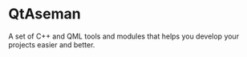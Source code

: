 # QtAseman
A set of C++ and QML tools and modules that helps you develop your projects easier and better.
